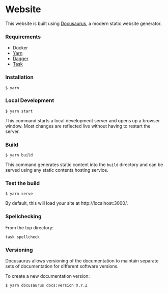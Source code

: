 # Website

This website is built using [Docusaurus](https://docusaurus.io/), a modern
static website generator.

### Requirements

- Docker
- [Yarn](https://yarnpkg.com/)
- [Dagger](https://dagger.io/)
- [Task](https://taskfile.dev/)

### Installation

```shell
$ yarn
```

### Local Development

```shell
$ yarn start
```

This command starts a local development server and opens up a browser window.
Most changes are reflected live without having to restart the server.

### Build

```shell
$ yarn build
```

This command generates static content into the `build` directory and can be
served using any static contents hosting service.

### Test the build

```shell
$ yarn serve
```

By default, this will load your site at http://localhost:3000/.

### Spellchecking

From the top directory:

```shell
task spellcheck
```

### Versioning

Docusaurus allows versioning of the documentation to maintain separate sets of
documentation for different software versions.

To create a new documentation version:

```shell
$ yarn docusaurus docs:version X.Y.Z
```
